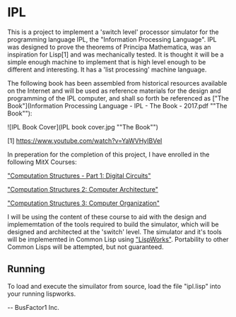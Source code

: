 # IPL

This is a project to implement a 'switch level' processor simulator for the
programming language IPL, the "Information Processing Language".  IPL was
designed to prove the theorems of Principa Mathematica, was an
inspiration for Lisp[1] and was mechanically tested.  It is thought it
will be a simple enough machine to implement that is high level enough
to be different and interesting.  It has a 'list processing' machine
language.

The following book has been assembled from historical resources
available on the Internet and will be used as reference materials for
the design and programming of the IPL computer, and shall so forth be
referenced as ["The Book"](Information Processing Language - IPL - The
Book - 2017.pdf "\"The Book\""):

![IPL Book Cover](IPL book cover.jpg "\"The Book\"")

[1] https://www.youtube.com/watch?v=YaWVHyIBVeI

In preperation for the completion of this project, I have enrolled in
the following MitX Courses:

["Computation Structures - Part 1: Digital Circuits"](https://www.edx.org/course/computation-structures-part-1-digital-mitx-6-004-1x-0)

["Computation Structures 2: Computer Architecture"](https://www.edx.org/course/computation-structures-2-computer-mitx-6-004-2x
)

["Computation Structures 3: Computer Organization"](https://www.edx.org/course/computation-structures-3-computer-mitx-6-004-3x-0)

I will be using the content of these course to aid with the design and
implememtation of the tools required to build the simulator, which
will be designed and architected at the 'switch' level.  The simulator
and it's tools will be implememted in Common Lisp using
["LispWorks"](http://www.lispworks.com).  Portability to other Common
Lisps will be attempted, but not guaranteed.

Running
--

To load and execute the simuilator from source, load the file "ipl.lisp" into your running lispworks.

--
BusFactor1 Inc.
